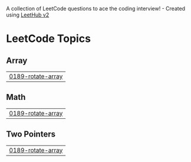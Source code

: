 A collection of LeetCode questions to ace the coding interview! - Created using [LeetHub v2](https://github.com/arunbhardwaj/LeetHub-2.0)
<!---LeetCode Topics Start-->
# LeetCode Topics
## Array
|  |
| ------- |
| [0189-rotate-array](https://github.com/ayushsonawale/Leetcode/tree/master/0189-rotate-array) |
## Math
|  |
| ------- |
| [0189-rotate-array](https://github.com/ayushsonawale/Leetcode/tree/master/0189-rotate-array) |
## Two Pointers
|  |
| ------- |
| [0189-rotate-array](https://github.com/ayushsonawale/Leetcode/tree/master/0189-rotate-array) |
<!---LeetCode Topics End-->